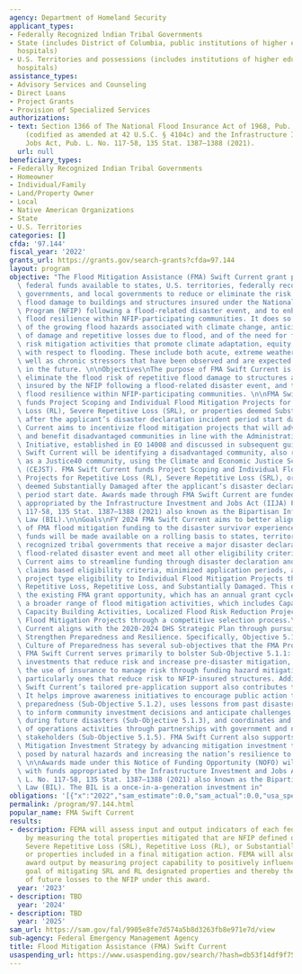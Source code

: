 ```yaml
---
agency: Department of Homeland Security
applicant_types:
- Federally Recognized lndian Tribal Governments
- State (includes District of Columbia, public institutions of higher education and
  hospitals)
- U.S. Territories and possessions (includes institutions of higher education and
  hospitals)
assistance_types:
- Advisory Services and Counseling
- Direct Loans
- Project Grants
- Provision of Specialized Services
authorizations:
- text: Section 1366 of The National Flood Insurance Act of 1968, Pub. L. No. 90-448
    (codified as amended at 42 U.S.C. § 4104c) and the Infrastructure Investment and
    Jobs Act, Pub. L. No. 117-58, 135 Stat. 1387–1388 (2021).
  url: null
beneficiary_types:
- Federally Recognized Indian Tribal Governments
- Homeowner
- Individual/Family
- Land/Property Owner
- Local
- Native American Organizations
- State
- U.S. Territories
categories: []
cfda: '97.144'
fiscal_year: '2022'
grants_url: https://grants.gov/search-grants?cfda=97.144
layout: program
objective: "The Flood Mitigation Assistance (FMA) Swift Current grant program makes\
  \ federal funds available to states, U.S. territories, federally recognized tribal\
  \ governments, and local governments to reduce or eliminate the risk of repetitive\
  \ flood damage to buildings and structures insured under the National Flood Insurance\
  \ Program (NFIP) following a flood-related disaster event, and to enhance community\
  \ flood resilience within NFIP-participating communities. It does so with a recognition\
  \ of the growing flood hazards associated with climate change, anticipated growth\
  \ of damage and repetitive losses due to flood, and of the need for flood hazard\
  \ risk mitigation activities that promote climate adaptation, equity, and resilience\
  \ with respect to flooding. These include both acute, extreme weather events as\
  \ well as chronic stressors that have been observed and are expected to increase\
  \ in the future. \n\nObjectives\nThe purpose of FMA Swift Current is to reduce or\
  \ eliminate the flood risk of repetitive flood damage to structures and buildings\
  \ insured by the NFIP following a flood-related disaster event, and to enhance community\
  \ flood resilience within NFIP-participating communities. \n\nFMA Swift Current\
  \ funds Project Scoping and Individual Flood Mitigation Projects for Repetitive\
  \ Loss (RL), Severe Repetitive Loss (SRL), or properties deemed Substantially Damaged\
  \ after the applicant’s disaster declaration incident period start date. FMA Swift\
  \ Current aims to incentivize flood mitigation projects that will advance equity\
  \ and benefit disadvantaged communities in line with the Administration’s Justice40\
  \ Initiative, established in EO 14008 and discussed in subsequent guidance. FMA\
  \ Swift Current will be identifying a disadvantaged community, also referred to\
  \ as a Justice40 community, using the Climate and Economic Justice Screening Tool\
  \ (CEJST). FMA Swift Current funds Project Scoping and Individual Flood Mitigation\
  \ Projects for Repetitive Loss (RL), Severe Repetitive Loss (SRL), or properties\
  \ deemed Substantially Damaged after the applicant’s disaster declaration incident\
  \ period start date. Awards made through FMA Swift Current are funded with funds\
  \ appropriated by the Infrastructure Investment and Jobs Act (IIJA) Pub. L. No.\
  \ 117-58, 135 Stat. 1387–1388 (2021) also known as the Bipartisan Infrastructure\
  \ Law (BIL).\n\nGoals\nFY 2024 FMA Swift Current aims to better align the delivery\
  \ of FMA flood mitigation funding to the disaster survivor experience. In FY 2024,\
  \ funds will be made available on a rolling basis to states, territories, and federally\
  \ recognized tribal governments that receive a major disaster declaration for a\
  \ flood-related disaster event and meet all other eligibility criteria. FMA Swift\
  \ Current aims to streamline funding through disaster declaration and flood insurance\
  \ claims based eligibility criteria, minimized application periods, and narrowed\
  \ project type eligibility to Individual Flood Mitigation Projects that are Severe\
  \ Repetitive Loss, Repetitive Loss, and Substantially Damaged. This differs from\
  \ the existing FMA grant opportunity, which has an annual grant cycle that funds\
  \ a broader range of flood mitigation activities, which includes Capability and\
  \ Capacity Building Activities, Localized Flood Risk Reduction Projects, and Individual\
  \ Flood Mitigation Projects through a competitive selection process.\nFMA Swift\
  \ Current aligns with the 2020-2024 DHS Strategic Plan through pursuing Goal 5:\
  \ Strengthen Preparedness and Resilience. Specifically, Objective 5.1: Build a National\
  \ Culture of Preparedness has several sub-objectives that the FMA Program supports.\
  \ FMA Swift Current serves primarily to bolster Sub-Objective 5.1.1: Incentivize\
  \ investments that reduce risk and increase pre-disaster mitigation, including expanding\
  \ the use of insurance to manage risk through funding hazard mitigation projects,\
  \ particularly ones that reduce risk to NFIP-insured structures. Additionally, FMA\
  \ Swift Current’s tailored pre-application support also contributes to other sub-objectives.\
  \ It helps improve awareness initiatives to encourage public action to increase\
  \ preparedness (Sub-Objective 5.1.2), uses lessons from past disasters and exercises\
  \ to inform community investment decisions and anticipate challenges that may emerge\
  \ during future disasters (Sub-Objective 5.1.3), and coordinates and guide continuity\
  \ of operations activities through partnerships with government and non-government\
  \ stakeholders (Sub-Objective 5.1.5). FMA Swift Current also supports the National\
  \ Mitigation Investment Strategy by advancing mitigation investment to reduce risks\
  \ posed by natural hazards and increasing the nation’s resilience to natural hazards.\
  \ \n\nAwards made under this Notice of Funding Opportunity (NOFO) will be funded\
  \ with funds appropriated by the Infrastructure Investment and Jobs Act (IIJA) Pub.\
  \ L. No. 117-58, 135 Stat. 1387–1388 (2021) also known as the Bipartisan Infrastructure\
  \ Law (BIL). The BIL is a once-in-a-generation investment in"
obligations: '[{"x":"2022","sam_estimate":0.0,"sam_actual":0.0,"usa_spending_actual":0.0},{"x":"2023","sam_estimate":0.0,"sam_actual":52840000.0,"usa_spending_actual":0.0},{"x":"2024","sam_estimate":90000000.0,"sam_actual":0.0,"usa_spending_actual":0.0}]'
permalink: /program/97.144.html
popular_name: FMA Swift Current
results:
- description: FEMA will assess input and output indicators of each federal award
    by measuring the total properties mitigated that are NFIP defined or FMA defined
    Severe Repetitive Loss (SRL), Repetitive Loss (RL), or Substantially Damaged structures
    or properties included in a final mitigation action. FEMA will also assess each
    award output by measuring project capability to positively influence the government’s
    goal of mitigating SRL and RL designated properties and thereby the reduction
    of future losses to the NFIP under this award.
  year: '2023'
- description: TBD
  year: '2024'
- description: TBD
  year: '2025'
sam_url: https://sam.gov/fal/9905e8fe7d574a5b8d3263fb8e971e7d/view
sub-agency: Federal Emergency Management Agency
title: Flood Mitigation Assistance (FMA) Swift Current
usaspending_url: https://www.usaspending.gov/search/?hash=db53f14df9f750281e793a7f8358edc3
---
```


